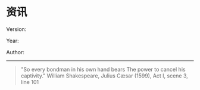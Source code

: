 # 资讯

<p id="version">Version: </p>
<p id="year">Year: </p>
<p id="author">Author: </p>

---

> "So every bondman in his own hand bears
> The power to cancel his captivity."
William Shakespeare, Julius Cæsar (1599), Act I, scene 3, line 101

<script>
    fetch('/html/common/config.json')
        .then(response => response.json())
        .then(data => {
            // 从配置中获取需要的信息
            window.Version = data.Version;
            window.Year = data.Year;
            window.author = data.author;
            window.email = data.email;
        // 触发自定义事件
        let event = new Event('configLoaded');
        document.dispatchEvent(event);
    })
    .catch(error => console.error('Error:', error));

    // 监听自定义事件
    document.addEventListener('configLoaded', function () {

        // 更新文字内容
        function updateInnerHTML(id, content) {
            let element = document.getElementById(id);
            if (element) {
                element.innerHTML += content;
            }
        }

        updateInnerHTML('version', window.Version);
        updateInnerHTML('year', window.Year);
        updateInnerHTML('author', window.author);
        updateInnerHTML('email', window.email);
        });
</script>
